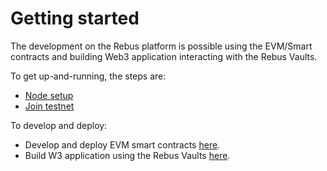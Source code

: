 # Getting started

The development on the Rebus platform is possible using the EVM/Smart contracts and building Web3 application interacting with the Rebus Vaults. 


To get up-and-running, the steps are:

- [Node setup](/validators/getting-setup/)
- [Join testnet](/validators/joining-the-testnets/)


To develop and deploy:

- Develop and deploy EVM smart contracts [here](/development/evm-smart-contracts/).
- Build W3 application using the Rebus Vaults [here](/development/vaults/).



